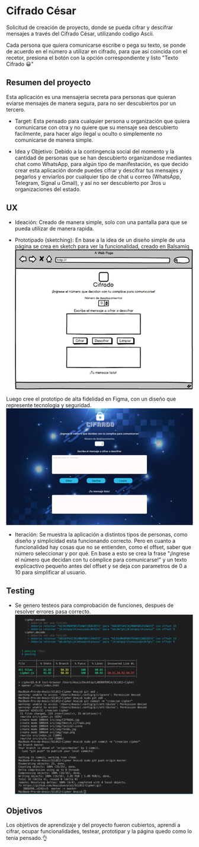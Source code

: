 # Cifrado César

Solicitud de creación de proyecto, donde se pueda cifrar y descifrar mensajes a través del Cifrado César, utilizando codigo Ascii.

Cada persona que quiera comunicarse escribe o pega su texto, se ponde de acuerdo en el número a utilizar en cifrado, para que así coincida con el recetor, presiona el botón con la opción correspondiente y listo "Texto Cifrado 😀"

## Resumen del proyecto

Esta aplicación es una mensajeria secreta para personas que quieran eviarse mensajes de manera segura, para no ser descubiertos por un tercero.

- Target: Esta pensado para cualquier persona u organización que quiera comunicarse con otra y no quiere que su mensaje sea descubierto facilmente, para hacer algo ilegal u oculto o simplemente no comunicarse de manera simple.

- Idea y Objetivo: Debido a la contingencia social del momento y la cantidad de personas que se han descubierto organizandose mediantes chat como WhatsApp, para algún tipo de manifestación, es que decido crear esta aplicación donde puedes cifrar y descifrar tus mensajes y pegarlos y enviarlos por cualquier tipo de chat u correo (WhatsApp, Telegram, Signal u Gmail), y así no ser descubierto por 3ros u organizaciones del estado.


## UX
- Ideación: Creado de manera simple, solo con una pantalla para que se pueda utilizar de manera rapida.

- Prototipado (sketching): En base a la idea de un diseño simple de una página se crea en sketch para ver la funcionalidad, creado en Balsamiq
![[Sketch]](imgR/Sketch_cifrado.png)


Luego cree el prototipo de alta fidelidad en Figma, con un diseño que represente tecnologia y seguridad.
![[Prototipo]](imgR/CIFRADO.jpg)

- Iteración: Se muestra la aplicación a distintos tipos de personas, como diseño y simplicidad esta funcionando correcto. Pero en cuanto a funcionalidad hay cosas que no se entienden, como el offset, saber que número seleccionar y por qué. En base a esto se crea la frase "¡Ingrese el número que decidan con tu cómplice para comunicarse!"  y un texto explicactivo pequeño antes del offset y se deja con parametros de 0 a 10 para simplificar al usuario.

## Testing
- Se genero testeos para comprobación de funciones, despues de resolver errores pasa correcto.
![Testeo](imgR/testeo.jpg)


## Objetivos

Los objetivos de aprendizaje y del proyecto fueron cubiertos, aprendí a cifrar, ocupar funcionalidades, testear, prototipar y la página quedo como lo tenia pensado.👌




